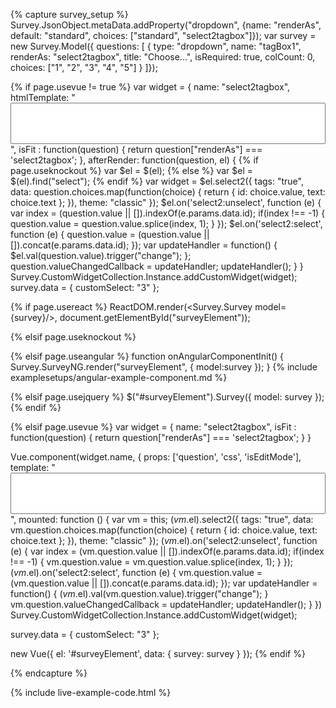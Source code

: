 <link href="https://cdnjs.cloudflare.com/ajax/libs/select2/4.0.3/css/select2.min.css" rel="stylesheet" />
<script src="https://cdnjs.cloudflare.com/ajax/libs/select2/4.0.3/js/select2.min.js"></script>

{% capture survey_setup %}
Survey.JsonObject.metaData.addProperty("dropdown", {name: "renderAs", default: "standard", choices: ["standard", "select2tagbox"]});
var survey = new Survey.Model({ questions: [
 { type: "dropdown", name: "tagBox1", renderAs: "select2tagbox", title: "Choose...", isRequired: true, colCount: 0,
     choices: ["1", "2", "3", "4", "5"] }
]});

{% if page.usevue != true %}
var widget = {
    name: "select2tagbox",
    htmlTemplate: "<select multiple='multiple' style='width: 100%;'></select>",
    isFit : function(question) { return question["renderAs"] === 'select2tagbox'; },
    afterRender: function(question, el) {
{% if page.useknockout %}
        var $el = $(el);
{% else %}
        var $el = $(el).find("select");
{% endif %}
        var widget = $el.select2({
            tags: "true",
            data: question.choices.map(function(choice) { return { id: choice.value, text: choice.text }; }),
            theme: "classic"
        });
        $el.on('select2:unselect', function (e) {
            var index = (question.value || []).indexOf(e.params.data.id);
            if(index !== -1) {
                question.value = question.value.splice(index, 1);
            }
        });
        $el.on('select2:select', function (e) {
            question.value = (question.value || []).concat(e.params.data.id);
        });
        var updateHandler = function() {
            $el.val(question.value).trigger("change");
        };
        question.valueChangedCallback = updateHandler;
        updateHandler();
    }
}
Survey.CustomWidgetCollection.Instance.addCustomWidget(widget);
survey.data = { customSelect: "3" };

{% if page.usereact %}
ReactDOM.render(<Survey.Survey model={survey}/>, document.getElementById("surveyElement"));

{% elsif page.useknockout %}

{% elsif page.useangular %}
function onAngularComponentInit() {
    Survey.SurveyNG.render("surveyElement", {
        model:survey
    });
}
{% include examplesetups/angular-example-component.md %}

{% elsif page.usejquery %}
$("#surveyElement").Survey({
    model: survey
});
{% endif %}

{% elsif page.usevue %}
var widget = {
    name: "select2tagbox",
    isFit : function(question) { return question["renderAs"] === 'select2tagbox'; }
}

Vue.component(widget.name, {
    props: ['question', 'css', 'isEditMode'],
    template: "<select multiple='multiple' style='width: 100%;'></select>",
    mounted: function () {
        var vm = this;
        $(vm.$el).select2({
            tags: "true",
            data: vm.question.choices.map(function(choice) { return { id: choice.value, text: choice.text }; }),
            theme: "classic"
        });
        $(vm.$el).on('select2:unselect', function (e) {
            var index = (vm.question.value || []).indexOf(e.params.data.id);
            if(index !== -1) {
                vm.question.value = vm.question.value.splice(index, 1);
            }
        });
        $(vm.$el).on('select2:select', function (e) {
            vm.question.value = (vm.question.value || []).concat(e.params.data.id);
        });
        var updateHandler = function() {
            $(vm.$el).val(vm.question.value).trigger("change");
        }
        vm.question.valueChangedCallback = updateHandler;
        updateHandler();
    }
})
Survey.CustomWidgetCollection.Instance.addCustomWidget(widget);

survey.data = { customSelect: "3" };

new Vue({ el: '#surveyElement', data: { survey: survey } });
{% endif %}

{% endcapture %}

{% include live-example-code.html %}